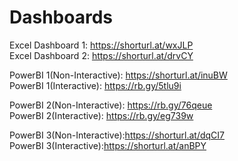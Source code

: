 # Dashboards
Excel Dashboard 1: https://shorturl.at/wxJLP  
Excel Dashboard 2: https://shorturl.at/drvCY

PowerBI 1(Non-Interactive): https://shorturl.at/inuBW    
PowerBI 1(Interactive): https://rb.gy/5tlu9i

PowerBI 2(Non-Interactive): https://rb.gy/76qeue   
PowerBI 2(Interactive): https://rb.gy/eg739w

PowerBI 3(Non-Interactive):https://shorturl.at/dqCI7  
PowerBI 3(Interactive):https://shorturl.at/anBPY
